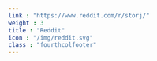 ```yaml
---
link : "https://www.reddit.com/r/storj/"
weight : 3
title : "Reddit"
icon : "/img/reddit.svg"
class : "fourthcolfooter"
---
```

